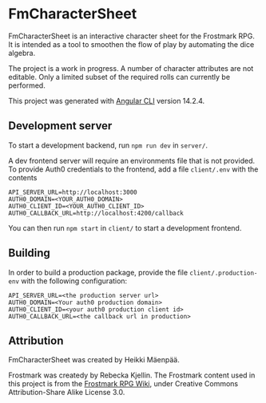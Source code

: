 # FmCharacterSheet

FmCharacterSheet is an interactive character sheet for the Frostmark RPG. It is intended as a tool to smoothen the flow of play by automating the dice algebra.

The project is a work in progress. A number of character attributes are not editable. Only a limited subset of the required rolls can currently be performed.

This project was generated with [Angular CLI](https://github.com/angular/angular-cli) version 14.2.4.

## Development server

To start a development backend, run `npm run dev` in `server/`.

A dev frontend server will require an environments file that is not provided. To provide Auth0 credentials to the frontend, add a file `client/.env` with the contents

```
API_SERVER_URL=http://localhost:3000
AUTH0_DOMAIN=<YOUR_AUTH0_DOMAIN>
AUTH0_CLIENT_ID=<YOUR_AUTH0_CLIENT_ID>
AUTH0_CALLBACK_URL=http://localhost:4200/callback
```

You can then run `npm start` in `client/` to start a development frontend.

## Building

In order to build a production package, provide the file `client/.production-env` with the following configuration:

```
API_SERVER_URL=<the production server url>
AUTH0_DOMAIN=<Your auth0 production domain>
AUTH0_CLIENT_ID=<your auth0 production client id>
AUTH0_CALLBACK_URL=<the callback url in production>
```

## Attribution

FmCharacterSheet was created by Heikki Mäenpää.

Frostmark was createdy by Rebecka Kjellin. The Frostmark content used in this project is from the [Frostmark RPG Wiki](https://frostmark-rpg.fandom.com/wiki/Frostmark_RPG_Wiki), under Creative Commons Attribution-Share Alike License 3.0.
